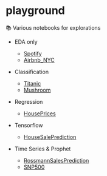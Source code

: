 # playground
📚 Various notebooks for explorations

- EDA only   
    - [Spotify](notebooks/Spotify.ipynb)
    - [Airbnb_NYC](notebooks/Airbnb_NYC.ipynb)

- Classification
    - [Titanic](notebooks/Titanic.ipynb)    
    - [Mushroom](notebooks/Mushroom.ipynb)   
    
- Regression
    - [HousePrices](notebooks/HousePrices.ipynb)
    
- Tensorflow
    - [HouseSalePrediction](notebooks/HouseSalePrediction.ipynb)
    
- Time Series & Prophet
    - [RossmannSalesPrediction](notebooks/RossmannSalesPrediction.ipynb)
    - [SNP500](notebooks/SNP500.ipynb)
